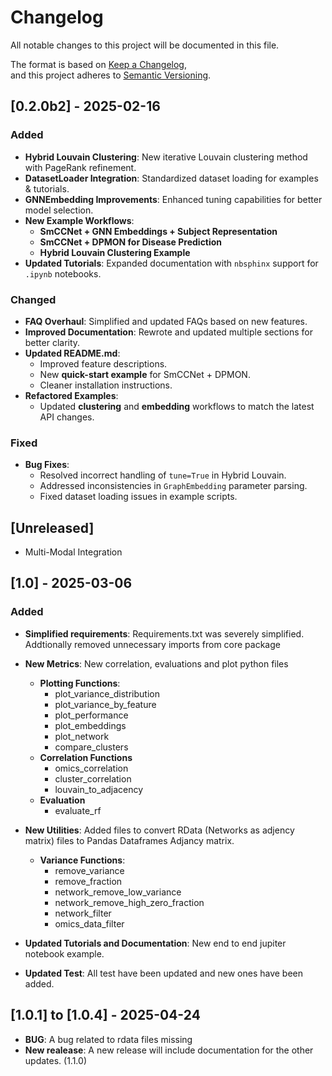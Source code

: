 # Changelog

All notable changes to this project will be documented in this file.

The format is based on [Keep a Changelog](https://keepachangelog.com/en/1.0.0/),  
and this project adheres to [Semantic Versioning](https://semver.org/).

## [0.2.0b2] - 2025-02-16

### **Added**
- **Hybrid Louvain Clustering**: New iterative Louvain clustering method with PageRank refinement.
- **DatasetLoader Integration**: Standardized dataset loading for examples & tutorials.
- **GNNEmbedding Improvements**: Enhanced tuning capabilities for better model selection.
- **New Example Workflows**:
  - **SmCCNet + GNN Embeddings + Subject Representation**
  - **SmCCNet + DPMON for Disease Prediction**
  - **Hybrid Louvain Clustering Example**
- **Updated Tutorials**: Expanded documentation with `nbsphinx` support for `.ipynb` notebooks.

### **Changed**
- **FAQ Overhaul**: Simplified and updated FAQs based on new features.
- **Improved Documentation**: Rewrote and updated multiple sections for better clarity.
- **Updated README.md**:
  - Improved feature descriptions.
  - New **quick-start example** for SmCCNet + DPMON.
  - Cleaner installation instructions.
- **Refactored Examples**:
  - Updated **clustering** and **embedding** workflows to match the latest API changes.

### **Fixed**
- **Bug Fixes**:
  - Resolved incorrect handling of `tune=True` in Hybrid Louvain.
  - Addressed inconsistencies in `GraphEmbedding` parameter parsing.
  - Fixed dataset loading issues in example scripts.

## **[Unreleased]**
- Multi-Modal Integration

## [1.0] - 2025-03-06

### **Added**
- **Simplified requirements**: Requirements.txt was severely simplified. Addtionally removed unnecessary imports from core package
- **New Metrics**: New correlation, evaluations and plot python files
  - **Plotting Functions**:
    - plot_variance_distribution
    - plot_variance_by_feature
    - plot_performance
    - plot_embeddings
    - plot_network
    - compare_clusters
  - **Correlation Functions**
    - omics_correlation
    - cluster_correlation
    - louvain_to_adjacency
  - **Evaluation**
    - evaluate_rf
- **New Utilities**: Added files to convert RData (Networks as adjency matrix) files to Pandas Dataframes Adjancy matrix.
  - **Variance Functions**:
    - remove_variance
    - remove_fraction
    - network_remove_low_variance
    - network_remove_high_zero_fraction
    - network_filter
    - omics_data_filter

- **Updated Tutorials and Documentation**: New end to end jupiter notebook example.
- **Updated Test**: All test have been updated and new ones have been added.

## [1.0.1] to [1.0.4] - 2025-04-24

- **BUG**: A bug related to rdata files missing
- **New realease**: A new release will include documentation for the other updates. (1.1.0)